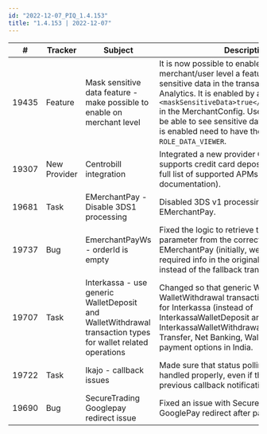 ```yaml
---
id: "2022-12-07_PIQ_1.4.153"
title: "1.4.153 | 2022-12-07"
---
```


| #     | Tracker     | Subject   | Description    |
|-------|-------------|-----------|----------------|
| 19435 | Feature | Mask sensitive data feature - make possible to enable on merchant level | It is now possible to enable on the merchant/user level a feature that masks sensitive data in the transaction view and Analytics. It is enabled by adding `<maskSensitiveData>true</maskSensitiveData>` in the MerchantConfig. Users that should still be able to see sensitive data while this feature is enabled need to have the role `ROLE_DATA_VIEWER`. | 
| 19307 | New Provider | Centrobill integration | Integrated a new provider CentroBill which supports credit card deposits and APMs (The full list of supported APMs is available in the documentation). | 
| 19681 | Task | EMerchantPay - Disable 3DS1 processing | Disabled 3DS v1 processing for EMerchantPay. | 
| 19737 | Bug | EmerchantPayWs - orderId is empty | Fixed the logic to retrieve the `order_id` parameter from the correct transaction for EMerchantPay (initially, we tried to find the required info in the original transaction, instead of the fallback transaction). | 
| 19707 | Task | Interkassa - use generic WalletDeposit and WalletWithdrawal transaction types for wallet related operations | Changed so that generic WalletDeposit and WalletWithdrawal transaction types are used for Interkassa (instead of InterkassaWalletDeposit and InterkassaWalletWithdrawal) to initiate Bank Transfer, Net Banking, Wallet, and UPI payment options in India. | 
| 19722 | Task | Ikajo - callback issues | Made sure that status polling for Ikajo is handled properly, even if there has been no previous callback notification. | 
| 19690 | Bug | SecureTrading Googlepay redirect issue | Fixed an issue with SecureTrading - GooglePay redirect after payment is done. | 
